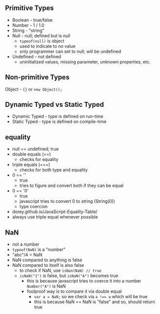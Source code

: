 ## Primitive Types
- Boolean - true/false
- Number - 1 / 1.0
- String - "string"
- Null - null; defined but is null
    - `typeof(null)` is object
    - used to indicate to no value
    - only programmer can set to null; will be undefined
- Undefined - not defined
    - uninitialized values, missing parameter, unknown properties, etc.

## Non-primitive Types
Object - `{}` or `new Object();`

## Dynamic Typed vs Static Typed
- Dynamic Typed - type is defined on run-time
- Static Typed - type is defined on compile-time

## equality
- null == undefined; true
- double equals (==)
    - checks for equality
- triple equals (===)
    - checks for both type and equality
- 0 == ''
    - true
    - tries to figure and convert both if they can be equal
- 0 == '0'
    - true
    - javascript tries to convert 0 to string (String(0))
    - type coercion
- dorey.github.io/JavaScript-Equality-Table/
- always use triple equal whenever possible

## NaN
- not a number
- `typeof(NaN)` is a "number"
- "abc"/4 = NaN
- NaN compared to anything is false
- NaN compared to itself is also false
    - to check if NaN, use `isNan(NaN) // true`
    - `isNaN("1")` is false, but `isNaN("A")` becomes true
        - this is because javascript tries to coerce it into a number `Number("A")` is NaN
        - foolproof way is to compare it via double equal
            - `var a = NaN;` so we check via `a !== a` which will be true
            - this is because NaN == NaN is "false" and so, should return true